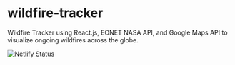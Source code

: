 # wildfire-tracker
Wildfire Tracker using React.js, EONET NASA API, and Google Maps API to visualize ongoing wildfires across the globe.

[![Netlify Status](https://api.netlify.com/api/v1/badges/a1cc91f1-347b-4a8d-bc86-5e5786805d87/deploy-status)](https://app.netlify.com/sites/wildfire-trackr/deploys)
